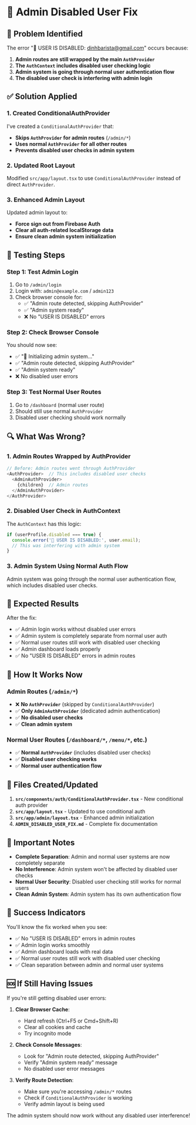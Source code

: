 # 🔧 Admin Disabled User Fix

## 🚨 Problem Identified
The error "🚫 USER IS DISABLED: dinhbarista@gmail.com" occurs because:

1. **Admin routes are still wrapped by the main `AuthProvider`**
2. **The `AuthContext` includes disabled user checking logic**
3. **Admin system is going through normal user authentication flow**
4. **The disabled user check is interfering with admin login**

## ✅ Solution Applied

### 1. **Created ConditionalAuthProvider**
I've created a `ConditionalAuthProvider` that:
- **Skips `AuthProvider` for admin routes** (`/admin/*`)
- **Uses normal `AuthProvider` for all other routes**
- **Prevents disabled user checks in admin system**

### 2. **Updated Root Layout**
Modified `src/app/layout.tsx` to use `ConditionalAuthProvider` instead of direct `AuthProvider`.

### 3. **Enhanced Admin Layout**
Updated admin layout to:
- **Force sign out from Firebase Auth**
- **Clear all auth-related localStorage data**
- **Ensure clean admin system initialization**

## 🧪 Testing Steps

### Step 1: Test Admin Login
1. Go to `/admin/login`
2. Login with: `admin@example.com` / `admin123`
3. Check browser console for:
   - ✅ "Admin route detected, skipping AuthProvider"
   - ✅ "Admin system ready"
   - ❌ No "USER IS DISABLED" errors

### Step 2: Check Browser Console
You should now see:
- ✅ "🔧 Initializing admin system..."
- ✅ "Admin route detected, skipping AuthProvider"
- ✅ "Admin system ready"
- ❌ No disabled user errors

### Step 3: Test Normal User Routes
1. Go to `/dashboard` (normal user route)
2. Should still use normal `AuthProvider`
3. Disabled user checking should work normally

## 🔍 What Was Wrong?

### 1. **Admin Routes Wrapped by AuthProvider**
```typescript
// Before: Admin routes went through AuthProvider
<AuthProvider>  // This includes disabled user checks
  <AdminAuthProvider>
    {children}  // Admin routes
  </AdminAuthProvider>
</AuthProvider>
```

### 2. **Disabled User Check in AuthContext**
The `AuthContext` has this logic:
```typescript
if (userProfile.disabled === true) {
  console.error('🚫 USER IS DISABLED:', user.email);
  // This was interfering with admin system
}
```

### 3. **Admin System Using Normal Auth Flow**
Admin system was going through the normal user authentication flow, which includes disabled user checks.

## 🚀 Expected Results

After the fix:
- ✅ Admin login works without disabled user errors
- ✅ Admin system is completely separate from normal user auth
- ✅ Normal user routes still work with disabled user checking
- ✅ Admin dashboard loads properly
- ✅ No "USER IS DISABLED" errors in admin routes

## 🔧 How It Works Now

### **Admin Routes** (`/admin/*`)
- ❌ **No `AuthProvider`** (skipped by `ConditionalAuthProvider`)
- ✅ **Only `AdminAuthProvider`** (dedicated admin authentication)
- ✅ **No disabled user checks**
- ✅ **Clean admin system**

### **Normal User Routes** (`/dashboard/*`, `/menu/*`, etc.)
- ✅ **Normal `AuthProvider`** (includes disabled user checks)
- ✅ **Disabled user checking works**
- ✅ **Normal user authentication flow**

## 📁 Files Created/Updated

1. **`src/components/auth/ConditionalAuthProvider.tsx`** - New conditional auth provider
2. **`src/app/layout.tsx`** - Updated to use conditional auth
3. **`src/app/admin/layout.tsx`** - Enhanced admin initialization
4. **`ADMIN_DISABLED_USER_FIX.md`** - Complete fix documentation

## 🚨 Important Notes

- **Complete Separation**: Admin and normal user systems are now completely separate
- **No Interference**: Admin system won't be affected by disabled user checks
- **Normal User Security**: Disabled user checking still works for normal users
- **Clean Admin System**: Admin system has its own authentication flow

## 🎉 Success Indicators

You'll know the fix worked when you see:
- ✅ No "USER IS DISABLED" errors in admin routes
- ✅ Admin login works smoothly
- ✅ Admin dashboard loads with real data
- ✅ Normal user routes still work with disabled user checking
- ✅ Clean separation between admin and normal user systems

## 🆘 If Still Having Issues

If you're still getting disabled user errors:

1. **Clear Browser Cache**:
   - Hard refresh (Ctrl+F5 or Cmd+Shift+R)
   - Clear all cookies and cache
   - Try incognito mode

2. **Check Console Messages**:
   - Look for "Admin route detected, skipping AuthProvider"
   - Verify "Admin system ready" message
   - No disabled user error messages

3. **Verify Route Detection**:
   - Make sure you're accessing `/admin/*` routes
   - Check if `ConditionalAuthProvider` is working
   - Verify admin layout is being used

The admin system should now work without any disabled user interference!
